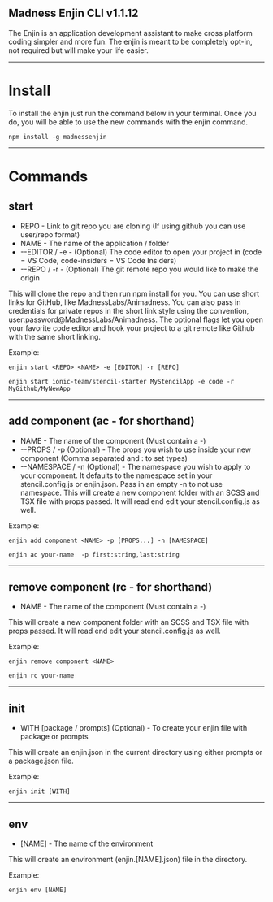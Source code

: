 ## Madness Enjin CLI v1.1.12

The Enjin is an application development assistant to make cross platform coding simpler and more fun. The enjin is meant to be completely opt-in, not required but will make your life easier.

---
# Install

To install the enjin just run the command below in your terminal.  Once you do, you will be able to use the new commands with the enjin command.

```npm install -g madnessenjin```

---

# Commands

## start

- REPO - Link to git repo you are cloning (If using github you can use user/repo format)
- NAME - The name of the application / folder
- --EDITOR / -e - (Optional) The code editor to open your project in (code = VS Code, code-insiders = VS Code Insiders)
- --REPO / -r - (Optional) The git remote repo you would like to make the origin

This will clone the repo and then run npm install for you. You can use short links for GitHub, like MadnessLabs/Animadness.  You can also pass in credentials for private repos in the short link style using the convention, user:password@MadnessLabs/Animadness. The optional flags let you open your favorite code editor and hook your project to a git remote like Github with the same short linking.

Example:

```enjin start <REPO> <NAME> -e [EDITOR] -r [REPO]```

```enjin start ionic-team/stencil-starter MyStencilApp -e code -r MyGithub/MyNewApp```

---


## add component (ac - for shorthand)

- NAME - The name of the component (Must contain a -)
- --PROPS / -p (Optional) - The props you wish to use inside your new component (Comma separated and : to set types)
- --NAMESPACE / -n (Optional) - The namespace you wish to apply to your component. It defaults to the namespace set in your stencil.config.js or enjin.json.  Pass in an empty -n to not use namespace. 
This will create a new component folder with an SCSS and TSX file with props passed.  It will read end edit your stencil.config.js as well.

Example:

```enjin add component <NAME> -p [PROPS...] -n [NAMESPACE]```

```enjin ac your-name  -p first:string,last:string```

---


## remove component (rc - for shorthand)

- NAME - The name of the component (Must contain a -)

This will create a new component folder with an SCSS and TSX file with props passed.  It will read end edit your stencil.config.js as well.

Example:

```enjin remove component <NAME>```

```enjin rc your-name```

---

## init

- WITH [package / prompts] (Optional) - To create your enjin file with package or prompts

This will create an enjin.json in the current directory using either prompts or a package.json file.

Example:

```enjin init [WITH]```

---

## env

- [NAME] - The name of the environment

This will create an environment (enjin.[NAME].json) file in the directory.

Example:

```enjin env [NAME]```